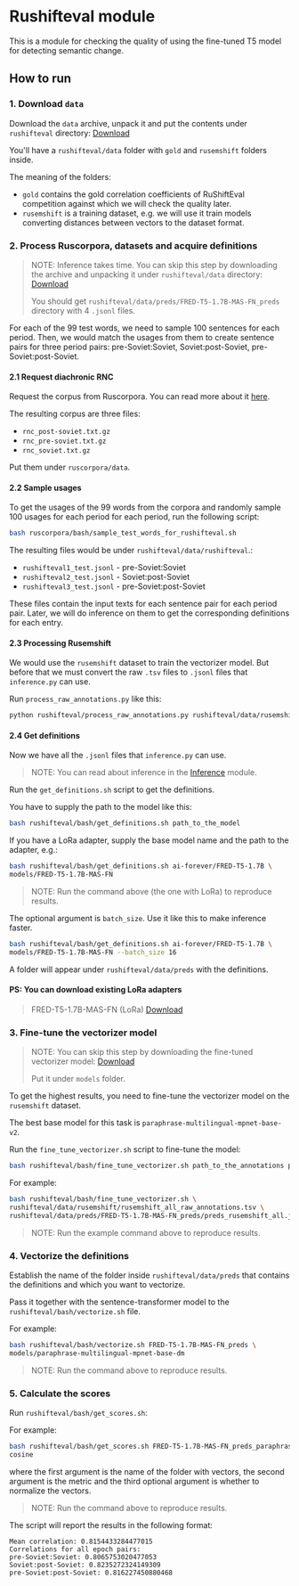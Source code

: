 # Rushifteval module

This is a module for checking the quality of using the fine-tuned T5 model for
detecting semantic change.

## How to run

### 1. Download `data`

Download the `data` archive, unpack it and put the contents under `rushifteval` directory:
[Download](https://github.com/tatarinovst2/work-definition-modeling/issues/33)

You'll have a `rushifteval/data` folder with `gold` and `rusemshift` folders
inside.

The meaning of the folders:

- `gold` contains the gold correlation coefficients of RuShiftEval competition 
against which we will check the quality later.
- `rusemshift` is a training dataset, e.g. we will use it train models converting distances
between vectors to the dataset format.

### 2. Process Ruscorpora, datasets and acquire definitions

> NOTE: Inference takes time.
> You can skip this step by downloading the archive and
> unpacking it under `rushifteval/data` directory:
> [Download](https://github.com/tatarinovst2/work-definition-modeling/issues/31)
>
> You should get `rushifteval/data/preds/FRED-T5-1.7B-MAS-FN_preds` directory
> with 4 `.jsonl` files.

For each of the 99 test words, we need to sample 100 sentences for each period.
Then, we would match the usages from them to create sentence pairs for three
period pairs: pre-Soviet:Soviet, Soviet:post-Soviet, pre-Soviet:post-Soviet.

#### 2.1 Request diachronic RNC

Request the corpus from Ruscorpora.
You can read more about it [here](https://ruscorpora.ru/page/corpora-datasets/).

The resulting corpus are three files:

- `rnc_post-soviet.txt.gz`
- `rnc_pre-soviet.txt.gz`
- `rnc_soviet.txt.gz`

Put them under `ruscorpora/data`.

#### 2.2 Sample usages

To get the usages of the 99 words from the corpora and randomly sample 100 usages
for each period for each period, run the following script:

```bash
bash ruscorpora/bash/sample_test_words_for_rushifteval.sh
```

The resulting files would be under `rushifteval/data/rushifteval`.:
- `rushifteval1_test.jsonl` - pre-Soviet:Soviet
- `rushifteval2_test.jsonl` - Soviet:post-Soviet
- `rushifteval3_test.jsonl` - pre-Soviet:post-Soviet

These files contain the input texts for each sentence pair for each period pair.
Later, we will do inference on them to get the corresponding definitions for each entry.

#### 2.3 Processing Rusemshift

We would use the `rusemshift` dataset to train the vectorizer model.
But before that we must convert the raw `.tsv` files to `.jsonl` files that `inference.py` can use.

Run `process_raw_annotations.py` like this:

```bash
python rushifteval/process_raw_annotations.py rushifteval/data/rusemshift rushifteval/tmp/for_inference/rusemshift
```

#### 2.4 Get definitions

Now we have all the `.jsonl` files that `inference.py` can use.

> NOTE: You can read about inference in the [Inference](../../model/docs/Inference.md) module.

Run the `get_definitions.sh` script to get the definitions.

You have to supply the path to the model like this:

```bash
bash rushifteval/bash/get_definitions.sh path_to_the_model
```

If you have a LoRa adapter, supply the base model name and the path to the adapter, e.g.:

```bash
bash rushifteval/bash/get_definitions.sh ai-forever/FRED-T5-1.7B \
models/FRED-T5-1.7B-MAS-FN
```

> NOTE: Run the command above (the one with LoRa) to reproduce results.

The optional argument is `batch_size`. Use it like this to make inference faster.

```bash
bash rushifteval/bash/get_definitions.sh ai-forever/FRED-T5-1.7B \
models/FRED-T5-1.7B-MAS-FN --batch_size 16
```

A folder will appear under `rushifteval/data/preds` with the definitions.

#### PS: You can download existing LoRa adapters

> FRED-T5-1.7B-MAS-FN (LoRa)
> [Download](https://github.com/tatarinovst2/work-definition-modeling/issues/29)

### 3. Fine-tune the vectorizer model

> NOTE: You can skip this step by downloading the fine-tuned vectorizer model:
> [Download](https://github.com/tatarinovst2/work-definition-modeling/issues/32)
>
> Put it under `models` folder.

To get the highest results, you need to fine-tune the vectorizer model on the `rusemshift` dataset.

The best base model for this task is `paraphrase-multilingual-mpnet-base-v2`.

Run the `fine_tune_vectorizer.sh` script to fine-tune the model:

```bash
bash rushifteval/bash/fine_tune_vectorizer.sh path_to_the_annotations path_to_the_predictions
```

For example:

```bash
bash rushifteval/bash/fine_tune_vectorizer.sh \
rushifteval/data/rusemshift/rusemshift_all_raw_annotations.tsv \
rushifteval/data/preds/FRED-T5-1.7B-MAS-FN_preds/preds_rusemshift_all.jsonl
```

> NOTE: Run the example command above to reproduce results.

### 4. Vectorize the definitions

Establish the name of the folder inside `rushifteval/data/preds` that contains the definitions
and which you want to vectorize.

Pass it together with the sentence-transformer model to the `rushifteval/bash/vectorize.sh` file.

For example:

```bash
bash rushifteval/bash/vectorize.sh FRED-T5-1.7B-MAS-FN_preds \
models/paraphrase-multilingual-mpnet-base-dm
```

> NOTE: Run the command above to reproduce results.

### 5. Calculate the scores

Run `rushifteval/bash/get_scores.sh`:

For example:

```bash
bash rushifteval/bash/get_scores.sh FRED-T5-1.7B-MAS-FN_preds_paraphrase-multilingual-mpnet-base-dm \
cosine
```

where the first argument is the name of the folder with vectors, the second
argument is the metric and the third optional argument is whether to
normalize the vectors.

> NOTE: Run the command above to reproduce results.

The script will report the results in the following format:

```text
Mean correlation: 0.8154433284477015
Correlations for all epoch pairs:
pre-Soviet:Soviet: 0.8065753020477053
Soviet:post-Soviet: 0.8235272324149309
pre-Soviet:post-Soviet: 0.816227450880468
```
